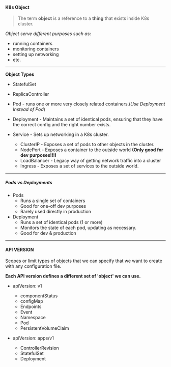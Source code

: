 #### K8s Object
 > The term **object** is a reference to a **thing** that exists inside K8s cluster.

*Object serve different purposes such as:*
   - running containers
   - monitoring containers
   - setting up networking
   - etc.
---

**Object Types**
 - StatefulSet
 - ReplicaController
 - Pod - runs one or more very closely related containers.(*Use Deployment Instead of Pod*)
 - Deployment - Maintains a set of identical pods, ensuring that they have the correct config and the right number exists.

 - Service - Sets up networking in a K8s cluster.
   - ClusterIP - Exposes a set of pods to other objects in the cluster.
   - NodePort - Exposes a container to the outside world **(Only good for dev purposes!!!)**
   - LoadBalancer - Legacy way of getting network traffic into a cluster
   - Ingress - Exposes a set of services to the outside world.


---
##### Pods vs Deployments
 - Pods
   - Runs a single set of containers
   - Good for one-off dev purposes
   - Rarely used directly in production
 - Deployment
   - Runs a set of identical pods (1 or more)
   - Monitors the state of each pod, updating as necessary.
   - Good for dev & production
  
---

#### API VERSION
Scopes or limit types of objects that we can specify that we want to create with any configuration file.

**Each API version defines a different set of 'object' we can use.**

 - apiVersion: v1
   - componentStatus
   - configMap
   - Endpoints
   - Event
   - Namespace
   - Pod
   - PersistentVolumeClaim

 - apiVersion: apps/v1
   - ControllerRevision
   - StatefulSet
   - Deployment

